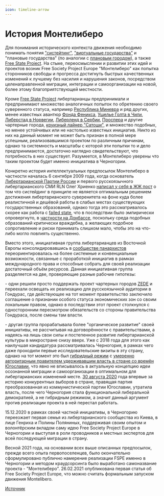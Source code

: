 ```yaml
---
icon: timeline-arrow
---
```


# История Монтелиберо

Для понимания исторического контекста движения необходимо понимать понятия ["систейтинг"](https://ru.wikipedia.org/wiki/%D0%A1%D0%B8%D1%81%D1%82%D0%B5%D0%B9%D0%B4%D0%B8%D0%BD%D0%B3), ["виртуальные государства"](https://ru.wikipedia.org/wiki/%D0%92%D0%B8%D1%80%D1%82%D1%83%D0%B0%D0%BB%D1%8C%D0%BD%D0%BE%D0%B5_%D0%B3%D0%BE%D1%81%D1%83%D0%B4%D0%B0%D1%80%D1%81%D1%82%D0%B2%D0%BE) и "плановые государства" (по аналогии с [плановым городом](https://ru.wikipedia.org/wiki/%D0%9F%D0%BB%D0%B0%D0%BD%D0%BE%D0%B2%D1%8B%D0%B9_%D0%B3%D0%BE%D1%80%D0%BE%D0%B4)), а также [Free State Project](https://ru.wikipedia.org/wiki/Free_State_Project). На стыке, переосмыслении и развитии этих идей и проектов возник Free Society Project Europe "Монтелиберо" как попытка сторонников свободы и прогресса достигнуть быстрых качественных изменений к лучшему без насилия и нарушения законов, посредством целенаправленной миграции, интеграции и самоорганизации на новой, более этому благоприятствующей местности.&#x20;

Кроме [Free State Project](https://ru.wikipedia.org/wiki/Free_State_Project) либертарианцы предпринимали и предпринимают множество аналогичных попыток по обретению своего суверенного статуса, например [Республика Миневра](https://en.wikipedia.org/wiki/Republic_of_Minerva) и ряд других, менее известных авантюр [Фонда Феникса](https://en.wikipedia.org/wiki/Phoenix_Foundation), [Ущелье Голта в Чили](https://vk.com/wall-43277292_208148), [Либерстад в Норвегии](https://coinspot.io/world/libertarianskij-gorod-liberstad-v-norvegii-sobiraetsya-sdelat-bitcoin-nacionalnoj-valyutoj/), [Либерленд в Сербии](https://ru.wikipedia.org/wiki/%D0%9B%D0%B8%D0%B1%D0%B5%D1%80%D0%BB%D0%B5%D0%BD%D0%B4), [Проспера](https://ru.wikipedia.org/wiki/%D0%9F%D1%80%D0%BE%D1%81%D0%BF%D0%B5%D1%80%D0%B0) и другие чартерные города, [круизный лайнер "Сатоши"](https://dzen.ru/a/YVqyqDMPH2wb1xqM), и множество подобных, но менее устойчивых или не настолько известных инициатив. Никто из них на данный момент не может быть признан в полной мере успешным, реализовавшимся проектом по различным причинам, однако та системность и масштабы с которой эти попытки то и дело предпринимаются, достаточно наглядно свидетельствуют, что потребность в них существует. Разумеется, в Монтелиберо уверены что таким проектом будет именно инициатива в Черногории.

Конкретно история интеллектуальных предпосылок Монтелиберо в частности началась 6 сентября 2009 года, когда основатель [Либертарианской Партии России](https://ru.wikipedia.org/wiki/%D0%9B%D0%B8%D0%B1%D0%B5%D1%80%D1%82%D0%B0%D1%80%D0%B8%D0%B0%D0%BD%D1%81%D0%BA%D0%B0%D1%8F_%D0%BF%D0%B0%D1%80%D1%82%D0%B8%D1%8F_%D0%A0%D0%BE%D1%81%D1%81%D0%B8%D0%B8) и первого русскоязычного либертарианского СМИ RLN Олег Хриенко [написал у себя в ЖЖ пост](https://oleg-khrienko.livejournal.com/101045.html) о том что систейдинг в принципе не является оптимальным решением достижения либертарианского суверенитета на фоне куда более реалистичной и дешёвой работы в слабых местах существующих государственных образований, однако тогда это рассматривалось скорее как работа с [failed state](https://ru.wikipedia.org/wiki/%D0%9D%D0%B5%D1%81%D0%BE%D1%81%D1%82%D0%BE%D1%8F%D0%B2%D1%88%D0%B5%D0%B5%D1%81%D1%8F_%D0%B3%D0%BE%D1%81%D1%83%D0%B4%D0%B0%D1%80%D1%81%D1%82%D0%B2%D0%BE), что в последствии было эмпирически опровергнуто, в [частности на Донбассе](https://vk.com/bitnation?w=wall-163926820_134), поскольку среда подобных образований критически враждебна, а желающих подобное сопротивление и риски принимать слишком мало, чтобы это на что-либо могло повлиять существенно.

Вместо этого, инициативная группа либертарианцев из Восточной Европы консолидировавшись в [сообществе панархистов](https://t.me/+VIUuMZA_cs7lOcfn) переориентировалась на более системные и конвенциальные возможности, связанные с проработкой инициатив в рамках международного права и способные собрать для своей реализации достаточный объём ресурсов. Данная инициативная группа разделяется на две, проверяющие разные рабочие гипотезы:

\- одни решили просто поддержать проект чартерных городов [ZEDE](https://en.wikipedia.org/wiki/Zone_for_Employment_and_Economic_Development) и переехали освещать их реализацию для русскоязычной аудитории в Гондурас, где действующее на тот момент правительство заключило соглашение о признании особого статуса экономических зон со своим локальным правом, однако в последствии этот проект столкнулся с односторонним пересмотром обязательств со стороны правительства Гондураса, после смены там власти.

\- другая группа прорабатывала более "органическое развитие" своей инициативы, не рассчитывая на договорённости с правительствами, а надеясь на лишь свои силы и постепенное развитие либертарианской культуры в микростране снизу вверх. Уже с 2018 года для этого как наилучшая кандидатура рассматривалась Черногория, в рамках чего даже проходили первые исследовательские визиты в эту страну, однако на тот момент это был [гибридный режим](https://ru.wikipedia.org/wiki/%D0%93%D0%B8%D0%B1%D1%80%D0%B8%D0%B4%D0%BD%D1%8B%D0%B9_%D1%80%D0%B5%D0%B6%D0%B8%D0%BC) с [умеренно авторитарным правителем удерживавшим власть в стране со времён Югославии](https://ru.wikipedia.org/wiki/%D0%94%D0%B6%D1%83%D0%BA%D0%B0%D0%BD%D0%BE%D0%B2%D0%B8%D1%87,_%D0%9C%D0%B8%D0%BB%D0%BE), что явно не вписывалось в актуальную концепцию идеи осознанной миграции и самоорганизации в оптимальном для либертарианских изменений месте. [30 августа 2020](https://ru.wikipedia.org/wiki/%D0%9F%D0%B0%D1%80%D0%BB%D0%B0%D0%BC%D0%B5%D0%BD%D1%82%D1%81%D0%BA%D0%B8%D0%B5_%D0%B2%D1%8B%D0%B1%D0%BE%D1%80%D1%8B_%D0%B2_%D0%A7%D0%B5%D1%80%D0%BD%D0%BE%D0%B3%D0%BE%D1%80%D0%B8%D0%B8_\(2020\)) года впервые за историю конкурентных выборов в стране, правящая партия преобразованная из коммунистической партии Югославии, утратила власть, после чего Черногория стала функциональной либеральной демократией, а не гибридным режимом, а значит данный аргумент против реализации проекта в ней перестал работать.

15.12.2020 в рамках своей частной инициативы, в Черногорию переезжает первая семья из либертарианского сообщества из Киева, в лице Генриха и Полины Поляниных, поддерживая своим опытом и волонтёрским вкладом саму идею Free Society Project Europe в Черногории и выступая в роли проводников и местных экспертов для всей последующей миграции в страну.

Весной 2021 года, на основании всех выше описанных предпосылок, прежде всего опыта первопоселенцев, было окончательно сформулировано публично намерение реализации FSPE именно в Черногории и методом краудсорсинга было выработано самоназвание проекта - "Монтелиберо". 26.02.2021 опубликована первая статья об Free Society Project Europe, что можно считать формальным запуском движения Montelibero.

[Источник](https://monte.wiki/ru/%D0%9F%D1%80%D0%B5%D0%B4%D0%BF%D0%BE%D1%81%D1%8B%D0%BB%D0%BA%D0%B8_%D0%BF%D1%80%D0%BE%D0%B5%D0%BA%D1%82%D0%B0_%D0%9C%D0%BE%D0%BD%D1%82%D0%B5%D0%BB%D0%B8%D0%B1%D0%B5%D1%80%D0%BE)
